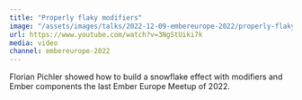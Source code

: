 ```yaml
---
title: "Properly flaky modifiers"
image: "/assets/images/talks/2022-12-09-embereurope-2022/properly-flaky-modifiers-thumbnail.jpeg"
url: https://www.youtube.com/watch?v=3NgStUiki7k
media: video
channel: embereurope-2022
---
```


Florian Pichler showed how to build a snowflake effect with modifiers and Ember
components the last Ember Europe Meetup of 2022.
